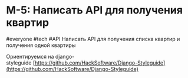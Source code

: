 # M-5: Написать API для получения квартир
#everyone #tech #API 
Написать API для получения списка квартир и получения одной квартиры

Ориентируемся на django-styleguide [https://github.com/HackSoftware/Django-Styleguide](https://github.com/HackSoftware/Django-Styleguide)